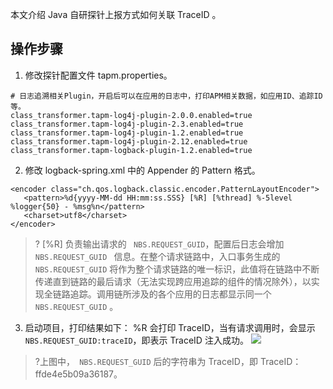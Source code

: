 本文介绍 Java 自研探针上报方式如何关联 TraceID 。

## 操作步骤
1. 修改探针配置文件 tapm.properties。
```
# 日志追溯相关Plugin，开启后可以在应用的日志中，打印APM相关数据，如应用ID、追踪ID等。
class_transformer.tapm-log4j-plugin-2.0.0.enabled=true
class_transformer.tapm-log4j-plugin-2.3.enabled=true
class_transformer.tapm-log4j-plugin-1.2.enabled=true
class_transformer.tapm-log4j-plugin-2.12.enabled=true
class_transformer.tapm-logback-plugin-1.2.enabled=true
```

2. 修改 logback-spring.xml 中的 Appender 的 Pattern 格式。
```
<encoder class="ch.qos.logback.classic.encoder.PatternLayoutEncoder">
   <pattern>%d{yyyy-MM-dd HH:mm:ss.SSS} [%R] [%thread] %-5level %logger{50} - %msg%n</pattern>
   <charset>utf8</charset>
</encoder>
```

>? [%R] 负责输出请求的 ` NBS.REQUEST_GUID`，配置后日志会增加 `NBS.REQUEST_GUID ` 信息。在整个请求链路中，入口事务生成的  `NBS.REQUEST_GUID`  将作为整个请求链路的唯一标识，此值将在链路中不断传递直到链路的最后请求（无法实现跨应用追踪的组件的情况除外），以实现全链路追踪。调用链所涉及的各个应用的日志都显示同一个 `NBS.REQUEST_GUID` 。

3. 启动项目，打印结果如下：
   %R 会打印 TraceID，当有请求调用时，会显示 `NBS.REQUEST_GUID:traceID`，即表示 TraceID 注入成功。
   ![](https://qcloudimg.tencent-cloud.cn/raw/31b463a00bbf97d8dfd86b73648223ed.png)
>?上图中，` NBS.REQUEST_GUID` 后的字符串为 TraceID，即 TraceID：ffde4e5b09a36187。

